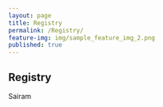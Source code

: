 ```yaml
---
layout: page
title: Registry
permalink: /Registry/
feature-img: img/sample_feature_img_2.png
published: true
---
```


## Registry 

Sairam